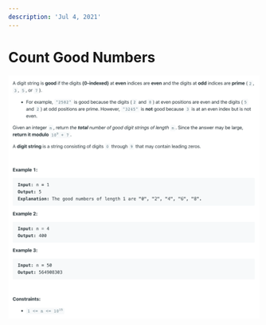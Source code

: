 ```yaml
---
description: 'Jul 4, 2021'
---
```


# Count Good Numbers

![](../../.gitbook/assets/image%20%282%29.png)




